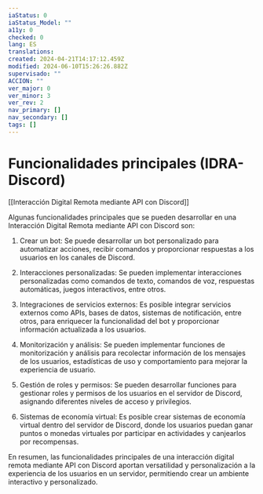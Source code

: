 ```yaml
---
iaStatus: 0
iaStatus_Model: ""
a11y: 0
checked: 0
lang: ES
translations: 
created: 2024-04-21T14:17:12.459Z
modified: 2024-06-10T15:26:26.882Z
supervisado: ""
ACCION: ""
ver_major: 0
ver_minor: 3
ver_rev: 2
nav_primary: []
nav_secondary: []
tags: []
---
```

# Funcionalidades principales (IDRA-Discord)

[[Interacción Digital Remota mediante API con Discord]]

Algunas funcionalidades principales que se pueden desarrollar en una Interacción Digital Remota mediante API con Discord son:

1. Crear un bot: Se puede desarrollar un bot personalizado para automatizar acciones, recibir comandos y proporcionar respuestas a los usuarios en los canales de Discord.

2. Interacciones personalizadas: Se pueden implementar interacciones personalizadas como comandos de texto, comandos de voz, respuestas automáticas, juegos interactivos, entre otros.

3. Integraciones de servicios externos: Es posible integrar servicios externos como APIs, bases de datos, sistemas de notificación, entre otros, para enriquecer la funcionalidad del bot y proporcionar información actualizada a los usuarios.

4. Monitorización y análisis: Se pueden implementar funciones de monitorización y análisis para recolectar información de los mensajes de los usuarios, estadísticas de uso y comportamiento para mejorar la experiencia de usuario.

5. Gestión de roles y permisos: Se pueden desarrollar funciones para gestionar roles y permisos de los usuarios en el servidor de Discord, asignando diferentes niveles de acceso y privilegios.

6. Sistemas de economía virtual: Es posible crear sistemas de economía virtual dentro del servidor de Discord, donde los usuarios puedan ganar puntos o monedas virtuales por participar en actividades y canjearlos por recompensas.

En resumen, las funcionalidades principales de una interacción digital remota mediante API con Discord aportan versatilidad y personalización a la experiencia de los usuarios en un servidor, permitiendo crear un ambiente interactivo y personalizado.
